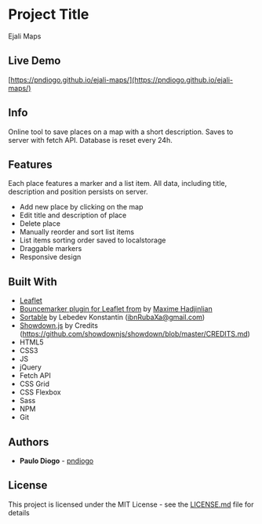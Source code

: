 # Project Title

Ejali Maps

## Live Demo

[https://pndiogo.github.io/ejali-maps/](https://pndiogo.github.io/ejali-maps/)

## Info

Online tool to save places on a map with a short description. Saves to server with fetch API. Database is reset every 24h.

## Features

Each place features a marker and a list item. All data, including title, description and position persists on server.

- Add new place by clicking on the map
- Edit title and description of place
- Delete place
- Manually reorder and sort list items
- List items sorting order saved to localstorage
- Draggable markers
- Responsive design

## Built With

- [Leaflet](http://www.leafletjs.com)
- [Bouncemarker plugin for Leaflet from](https://github.com/maximeh/leaflet.bouncemarker) by [Maxime Hadjinlian](https://github.com/maximeh)
- [Sortable](http://rubaxa.github.io/Sortable/) by Lebedev Konstantin (<ibnRubaXa@gmail.com>)
- [Showdown.js](https://github.com/showdownjs/showdown) by Credits (https://github.com/showdownjs/showdown/blob/master/CREDITS.md)
- HTML5
- CSS3
- JS
- jQuery
- Fetch API
- CSS Grid
- CSS Flexbox
- Sass
- NPM
- Git

## Authors

- **Paulo Diogo** - [pndiogo](https://github.com/pndiogo)

## License

This project is licensed under the MIT License - see the [LICENSE.md](LICENSE.md) file for details
